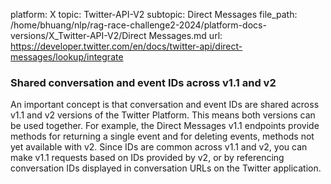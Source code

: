 platform: X
topic: Twitter-API-V2
subtopic: Direct Messages
file_path: /home/bhuang/nlp/rag-race-challenge2-2024/platform-docs-versions/X_Twitter-API-V2/Direct Messages.md
url: https://developer.twitter.com/en/docs/twitter-api/direct-messages/lookup/integrate

### Shared conversation and event IDs across v1.1 and v2

An important concept is that conversation and event IDs are shared across v1.1 and v2 versions of the Twitter Platform. This means both versions can be used together. For example, the Direct Messages v1.1 endpoints provide methods for returning a single event and for deleting events, methods not yet available with v2. Since IDs are common across v1.1 and v2, you can make v1.1 requests based on IDs provided by v2, or by referencing conversation IDs displayed in conversation URLs on the Twitter application.